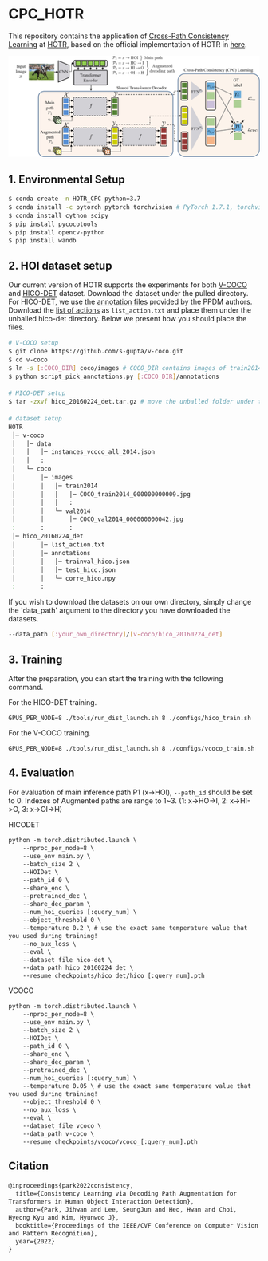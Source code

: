 # CPC_HOTR

This repository contains the application of [Cross-Path Consistency Learning](https://arxiv.org/abs/2204.04836) at [HOTR](https://arxiv.org/abs/2104.13682), based on the official implementation of HOTR in [here](https://github.com/kakaobrain/HOTR).

<div align="center">
  <img src="imgs/mainfig.png" width="900px" />
</div>


## 1. Environmental Setup
```bash
$ conda create -n HOTR_CPC python=3.7
$ conda install -c pytorch pytorch torchvision # PyTorch 1.7.1, torchvision 0.8.2, CUDA=11.0
$ conda install cython scipy
$ pip install pycocotools
$ pip install opencv-python
$ pip install wandb
```

## 2. HOI dataset setup
Our current version of HOTR supports the experiments for both [V-COCO](https://github.com/s-gupta/v-coco) and [HICO-DET](https://drive.google.com/file/d/1QZcJmGVlF9f4h-XLWe9Gkmnmj2z1gSnk/view) dataset.
Download the dataset under the pulled directory.
For HICO-DET, we use the [annotation files](https://drive.google.com/file/d/1QZcJmGVlF9f4h-XLWe9Gkmnmj2z1gSnk/view) provided by the PPDM authors.
Download the [list of actions](https://drive.google.com/open?id=1EeHNHuYyJI-qqDk_-5nay7Mb07tzZLsl) as `list_action.txt` and place them under the unballed hico-det directory.
Below we present how you should place the files.
```bash
# V-COCO setup
$ git clone https://github.com/s-gupta/v-coco.git
$ cd v-coco
$ ln -s [:COCO_DIR] coco/images # COCO_DIR contains images of train2014 & val2014
$ python script_pick_annotations.py [:COCO_DIR]/annotations

# HICO-DET setup
$ tar -zxvf hico_20160224_det.tar.gz # move the unballed folder under the pulled repository

# dataset setup
HOTR
 │─ v-coco
 │   │─ data
 │   │   │─ instances_vcoco_all_2014.json
 │   │   :
 │   └─ coco
 │       │─ images
 │       │   │─ train2014
 │       │   │   │─ COCO_train2014_000000000009.jpg
 │       │   │   :
 │       │   └─ val2014
 │       │       │─ COCO_val2014_000000000042.jpg
 :       :       :
 │─ hico_20160224_det
 │       │─ list_action.txt
 │       │─ annotations
 │       │   │─ trainval_hico.json
 │       │   │─ test_hico.json
 │       │   └─ corre_hico.npy
 :       :
```

If you wish to download the datasets on our own directory, simply change the 'data_path' argument to the directory you have downloaded the datasets.
```bash
--data_path [:your_own_directory]/[v-coco/hico_20160224_det]
```

## 3. Training
After the preparation, you can start the training with the following command.

For the HICO-DET training.
```
GPUS_PER_NODE=8 ./tools/run_dist_launch.sh 8 ./configs/hico_train.sh
```
For the V-COCO training.
```
GPUS_PER_NODE=8 ./tools/run_dist_launch.sh 8 ./configs/vcoco_train.sh
```

## 4. Evaluation
For evaluation of main inference path P1 (x->HOI), `--path_id` should be set to 0. 
Indexes of Augmented paths are range to 1~3. (1: x->HO->I, 2: x->HI->O, 3: x->OI->H)

HICODET
```
python -m torch.distributed.launch \
    --nproc_per_node=8 \
    --use_env main.py \
    --batch_size 2 \
    --HOIDet \
    --path_id 0 \
    --share_enc \
    --pretrained_dec \
    --share_dec_param \
    --num_hoi_queries [:query_num] \
    --object_threshold 0 \
    --temperature 0.2 \ # use the exact same temperature value that you used during training!
    --no_aux_loss \
    --eval \
    --dataset_file hico-det \
    --data_path hico_20160224_det \
    --resume checkpoints/hico_det/hico_[:query_num].pth
```

VCOCO
```
python -m torch.distributed.launch \
    --nproc_per_node=8 \
    --use_env main.py \
    --batch_size 2 \
    --HOIDet \
    --path_id 0 \
    --share_enc \
    --share_dec_param \
    --pretrained_dec \
    --num_hoi_queries [:query_num] \
    --temperature 0.05 \ # use the exact same temperature value that you used during training!
    --object_threshold 0 \
    --no_aux_loss \
    --eval \
    --dataset_file vcoco \
    --data_path v-coco \
    --resume checkpoints/vcoco/vcoco_[:query_num].pth
```

## Citation
```
@inproceedings{park2022consistency,
  title={Consistency Learning via Decoding Path Augmentation for Transformers in Human Object Interaction Detection},
  author={Park, Jihwan and Lee, SeungJun and Heo, Hwan and Choi, Hyeong Kyu and Kim, Hyunwoo J},
  booktitle={Proceedings of the IEEE/CVF Conference on Computer Vision and Pattern Recognition},
  year={2022}
}
```
